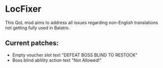 # LocFixer
This QoL mod aims to address all issues regarding non-English translations not getting fully used in Balatro.
## Current patches:
* Empty voucher slot text "DEFEAT BOSS BLIND TO RESTOCK"
* Boss blind ablility action text "Not Allowed!"